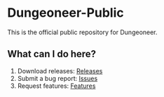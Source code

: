 # Dungeoneer-Public
This is the official public repository for Dungeoneer.
## What can I do here?
1. Download releases: [Releases](https://github.com/Hoid2/Dungeoneer-Public/releases)
2. Submit a bug report: [Issues](https://github.com/Hoid2/Dungeoneer-Public/issues)
3. Request features: [Features](https://github.com/Hoid2/Dungeoneer-Public/issues)
